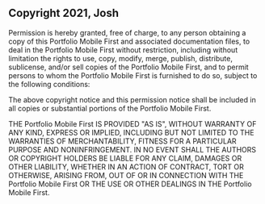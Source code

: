 ## Copyright 2021, Josh


Permission is hereby granted, free of charge, to any person obtaining a copy of this Portfolio Mobile First and associated documentation files, to deal in the Portfolio Mobile First without restriction, including without limitation the rights to use, copy, modify, merge, publish, distribute, sublicense, and/or sell copies of the Portfolio Mobile First, and to permit persons to whom the Portfolio Mobile First is furnished to do so, subject to the following conditions:

The above copyright notice and this permission notice shall be included in all copies or substantial portions of the Portfolio Mobile First.

THE Portfolio Mobile First IS PROVIDED "AS IS", WITHOUT WARRANTY OF ANY KIND, EXPRESS OR IMPLIED, INCLUDING BUT NOT LIMITED TO THE WARRANTIES OF MERCHANTABILITY, FITNESS FOR A PARTICULAR PURPOSE AND NONINFRINGEMENT. IN NO EVENT SHALL THE AUTHORS OR COPYRIGHT HOLDERS BE LIABLE FOR ANY CLAIM, DAMAGES OR OTHER LIABILITY, WHETHER IN AN ACTION OF CONTRACT, TORT OR OTHERWISE, ARISING FROM, OUT OF OR IN CONNECTION WITH THE Portfolio Mobile First OR THE USE OR OTHER DEALINGS IN THE Portfolio Mobile First.
